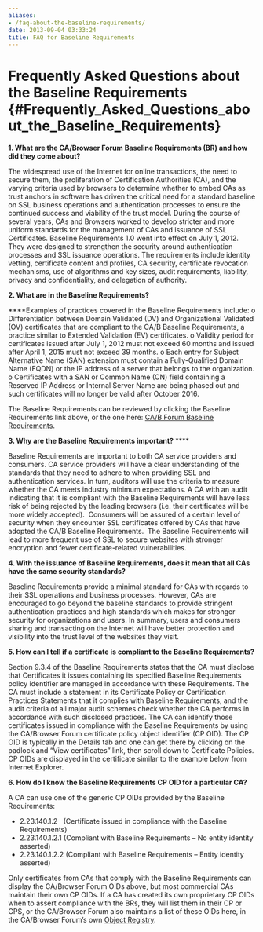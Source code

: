 ```yaml
---
aliases:
- /faq-about-the-baseline-requirements/
date: 2013-09-04 03:33:24
title: FAQ for Baseline Requirements
---
```


# Frequently Asked Questions about the Baseline Requirements {#Frequently_Asked_Questions_about_the_Baseline_Requirements}

**1. What are the CA/Browser Forum Baseline Requirements (BR) and how did they come about?**

The widespread use of the Internet for online transactions, the need to secure them, the proliferation of Certification Authorities (CA), and the varying criteria used by browsers to determine whether to embed CAs as trust anchors in software has driven the critical need for a standard baseline on SSL business operations and authentication processes to ensure the continued success and viability of the trust model. During the course of several years, CAs and Browsers worked to develop stricter and more uniform standards for the management of CAs and issuance of SSL Certificates. Baseline Requirements 1.0 went into effect on July 1, 2012. They were designed to strengthen the security around authentication processes and SSL issuance operations. The requirements include identity vetting, certificate content and profiles, CA security, certificate revocation mechanisms, use of algorithms and key sizes, audit requirements, liability, privacy and confidentiality, and delegation of authority.

**2. What are in the Baseline Requirements?**

****Examples of practices covered in the Baseline Requirements include: o Differentiation between Domain Validated (DV) and Organizational Validated (OV) certificates that are compliant to the CA/B Baseline Requirements, a practice similar to Extended Validation (EV) certificates. o Validity period for certificates issued after July 1, 2012 must not exceed 60 months and issued after April 1, 2015 must not exceed 39 months. o Each entry for Subject Alternative Name (SAN) extension must contain a Fully-Qualified Domain Name (FQDN) or the IP address of a server that belongs to the organization. o Certificates with a SAN or Common Name (CN) field containing a Reserved IP Address or Internal Server Name are being phased out and such certificates will no longer be valid after October 2016.

The Baseline Requirements can be reviewed by clicking the Baseline Requirements link above, or the one here: [CA/B Forum Baseline Requirements][1].

**3. Why are the Baseline Requirements important?** ****

Baseline Requirements are important to both CA service providers and consumers. CA service providers will have a clear understanding of the standards that they need to adhere to when providing SSL and authentication services. In turn, auditors will use the criteria to measure whether the CA meets industry minimum expectations. A CA with an audit indicating that it is compliant with the Baseline Requirements will have less risk of being rejected by the leading browsers (i.e. their certificates will be more widely accepted).  Consumers will be assured of a certain level of security when they encounter SSL certificates offered by CAs that have adopted the CA/B Baseline Requirements.  The Baseline Requirements will lead to more frequent use of SSL to secure websites with stronger encryption and fewer certificate-related vulnerabilities.

**4. With the issuance of Baseline Requirements, does it mean that all CAs have the same security standards?**

Baseline Requirements provide a minimal standard for CAs with regards to their SSL operations and business processes. However, CAs are encouraged to go beyond the baseline standards to provide stringent authentication practices and high standards which makes for stronger security for organizations and users. In summary, users and consumers sharing and transacting on the Internet will have better protection and visibility into the trust level of the websites they visit.

**5. How can I tell if a certificate is compliant to the Baseline Requirements?**

Section 9.3.4 of the Baseline Requirements states that the CA must disclose that Certificates it issues containing its specified Baseline Requirements policy identifier are managed in accordance with these Requirements. The CA must include a statement in its Certificate Policy or Certification Practices Statements that it complies with Baseline Requirements, and the audit criteria of all major audit schemes check whether the CA performs in accordance with such disclosed practices. The CA can identify those certificates issued in compliance with the Baseline Requirements by using the CA/Browser Forum certificate policy object identifier (CP OID). The CP OID is typically in the Details tab and one can get there by clicking on the padlock and “View certificates” link, then scroll down to Certificate Policies. CP OIDs are displayed in the certificate similar to the example below from Internet Explorer.

**6. How do I know the Baseline Requirements CP OID for a particular CA?**

A CA can use one of the generic CP OIDs provided by the Baseline Requirements:

- 2.23.140.1.2   (Certificate issued in compliance with the Baseline Requirements)
- 2.23.140.1.2.1 (Compliant with Baseline Requirements – No entity identity asserted)
- 2.23.140.1.2.2 (Compliant with Baseline Requirements – Entity identity asserted)

Only certificates from CAs that comply with the Baseline Requirements can display the CA/Browser Forum OIDs above, but most commercial CAs maintain their own CP OIDs. If a CA has created its own proprietary CP OIDs when to assert compliance with the BRs, they will list them in their CP or CPS, or the CA/Browser Forum also maintains a list of these OIDs here, in the CA/Browser Forum’s own [Object Registry][2].

[1]: /working-groups/server/baseline-requirements/ "Baseline Requirements"
[2]: /resources/object-registry/ "Object Registry"